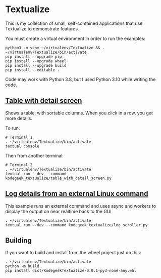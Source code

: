 # Textualize

This is my collection of small, self-contained applications that use Textualize to demonstrate features.

You must create a virtual environment in order to run the examples:

```shell
python3 -m venv ~/virtualenv/Textualize && . ~/virtualenv/Textualize/bin/activate
pip install --upgrade pip
pip install --upgrade wheel
pip install --upgrade build
pip install --editable .
```

Code may work with Python 3.8, but I used Python 3.10 while writing the code.

## [Table with detail screen](kodegeek_textualize/table_with_detail_screen.py)

Shows a table, with sortable columns. When you click in a row, you get more details.

To run:
```shell
# Terminal 1
. ~/virtualenv/Textualize/bin/activate
textual console
```

Then from another terminal:

```shell
# Terminal 2
. ~/virtualenv/Textualize/bin/activate
textual run --dev --command kodegeek_textualize/table_with_detail_screen.py
```

## [Log details from an external Linux command](kodegeek_textualize/log_scroller.py)

This example runs an external command and uses async and workers to display
the output on near realtime back to the GUI

```shell
. ~/virtualenv/Textualize/bin/activate
textual run --dev --command kodegeek_textualize/log_scroller.py
```

## Building

If you want to build and install from the wheel project just do this:

```shell
. ~/virtualenv/Textualize/bin/activate
python -m build
pip install dist/KodegeekTextualize-0.0.1-py3-none-any.whl
```
